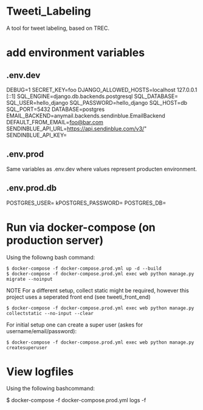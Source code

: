 # Tweeti\_Labeling
A tool for tweet labeling, based on TREC.


# add environment variables

## .env.dev
DEBUG=1
SECRET\_KEY=foo
DJANGO\_ALLOWED\_HOSTS=localhost 127.0.0.1 [::1]
SQL\_ENGINE=django.db.backends.postgresql
SQL\_DATABASE=<DATABASE-DEV-NAME>
SQL\_USER=hello\_django
SQL\_PASSWORD=hello\_django
SQL\_HOST=db
SQL\_PORT=5432
DATABASE=postgres
EMAIL\_BACKEND=anymail.backends.sendinblue.EmailBackend
DEFAULT\_FROM\_EMAIL=foo@bar.com
SENDINBLUE\_API\_URL=https://api.sendinblue.com/v3/"
SENDINBLUE\_API\_KEY=<API-KEY>

## .env.prod
Same variables as .env.dev where values represent producten environment.

## .env.prod.db
POSTGRES\_USER=<DATABASE-USER>
kPOSTGRES\_PASSWORD=<DATABASE-PASSWORD>
POSTGRES\_DB=<DATABASE-PROD-NAME>


# Run via docker-compose (on production server)
Using the followng bash command:

```
$ docker-compose -f docker-compose.prod.yml up -d --build
$ docker-compose -f docker-compose.prod.yml exec web python manage.py migrate --noinput
```

NOTE
For a different setup, collect static might be required, however this project uses a seperated front end (see tweeti\_front\_end)

```
$ docker-compose -f docker-compose.prod.yml exec web python manage.py collectstatic --no-input --clear
```

For initial setup one can create a super user (askes for username/email/password):

```
$ docker-compose -f docker-compose.prod.yml exec web python manage.py createsuperuser
```


# View logfiles
Using the following bashcommand:

$ docker-compose -f docker-compose.prod.yml logs -f
